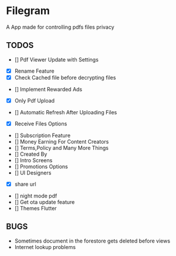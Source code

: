 # Filegram

A App made for controlling pdfs files privacy

## TODOS

- [] Pdf Viewer Update with Settings
- [x] Rename Feature
- [x] Check Cached file before decrypting files
- [] Implement Rewarded Ads
- [x] Only Pdf Upload
- [] Automatic Refresh After Uploading Files
- [x] Receive Files Options
- [] Subscription Feature
- [] Money Earning For Content Creators
- [] Terms,Policy and Many More Things
- [] Created By
- [] Intro Screens
- [] Promotions Options
- [] UI Designers
- [x] share url
- [] night mode pdf
- [] Get ota update feature
- [] Themes Flutter

## BUGS

- Sometimes document in the forestore gets deleted before views
- Internet lookup problems
